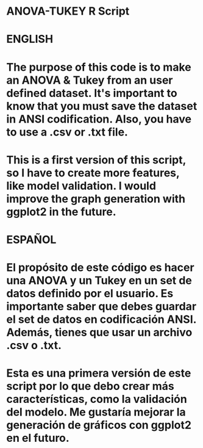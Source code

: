 # ANOVA-TUKEY R Script

# ENGLISH

# The purpose of this code is to make an ANOVA & Tukey from an user defined dataset. It's important to know that you must save the dataset in ANSI codification. Also, you have to use a .csv or .txt file. 

# This is a first version of this script, so I have to create more features, like model validation. I would improve the graph generation with ggplot2 in the future. 

# ESPAÑOL

# El propósito de este código es hacer una ANOVA y un Tukey en un set de datos definido por el usuario. Es importante saber que debes guardar el set de datos en codificación ANSI. Además, tienes que usar un archivo .csv o .txt.

# Esta es una primera versión de este script por lo que debo crear más características, como la validación del modelo. Me gustaría mejorar la generación de gráficos con ggplot2 en el futuro.

